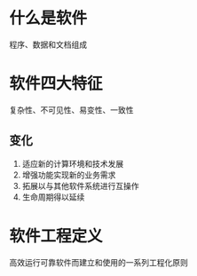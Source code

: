 # 什么是软件
程序、数据和文档组成
# 软件四大特征
复杂性、不可见性、易变性、一致性
## 变化
1. 适应新的计算环境和技术发展
2. 增强功能实现新的业务需求
3. 拓展以与其他软件系统进行互操作
4. 生命周期得以延续
# 软件工程定义
高效运行可靠软件而建立和使用的一系列工程化原则
